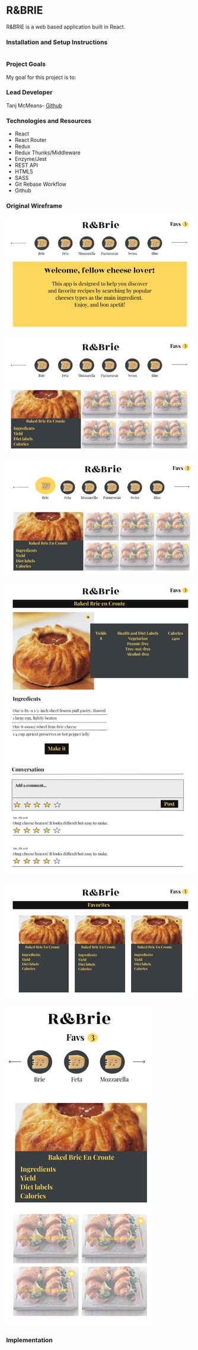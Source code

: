 # **R&BRIE**

R&BRIE is a web based application built in React.

### Installation and Setup Instructions

```

```

### Project Goals

My goal for this project is to:

### Lead Developer

Tanj McMeans- [Github](https://github.com/TMcMeans)

### Technologies and Resources

- React
- React Router
- Redux
- Redux Thunks/Middleware
- Enzyme/Jest
- REST API
- HTML5
- SASS
- Git Rebase Workflow
- Github

### Original Wireframe

![welcome-screen](assets/welcomescreen.png)

![desktop-view](assets/desktopview.png)

![searching-recipes](assets/selectingcheese.png)

![single-recipe-view](assets/singleRecipeView.png)

![choosing-favorites](assets/showfavs.png)

![mobile-view](assets/mobileview.png)

### Implementation
